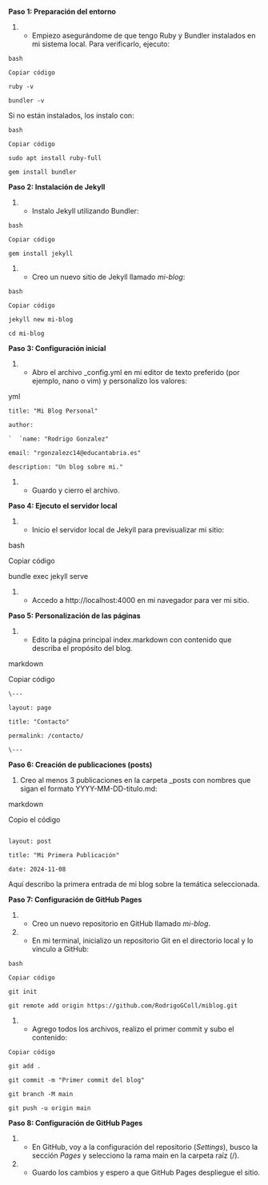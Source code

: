 **Paso 1: Preparación del entorno**

1. - Empiezo asegurándome de que tengo Ruby y Bundler instalados en mi sistema local. Para verificarlo, ejecuto:
```
bash

Copiar código

ruby -v

bundler -v
```
Si no están instalados, los instalo con:
```
bash

Copiar código

sudo apt install ruby-full

gem install bundler
```

**Paso 2: Instalación de Jekyll**

1. - Instalo Jekyll utilizando Bundler:
```
bash

Copiar código

gem install jekyll
```
1. - Creo un nuevo sitio de Jekyll llamado *mi-blog*:
```
bash

Copiar código

jekyll new mi-blog

cd mi-blog
```
**Paso 3: Configuración inicial**

1. - Abro el archivo \_config.yml en mi editor de texto preferido (por ejemplo, nano o vim) y personalizo los valores:

yml
```
title: "Mi Blog Personal"

author: 

`  `name: "Rodrigo Gonzalez"

email: "rgonzalezc14@educantabria.es"

description: "Un blog sobre mi."
```
1. - Guardo y cierro el archivo.

**Paso 4: Ejecuto el servidor local**

1. - Inicio el servidor local de Jekyll para previsualizar mi sitio:

bash

Copiar código

bundle exec jekyll serve

1. - Accedo a http://localhost:4000 en mi navegador para ver mi sitio.

**Paso 5: Personalización de las páginas**

1. - Edito la página principal index.markdown con contenido que describa el propósito del blog.

markdown

Copiar código
```
\---

layout: page

title: "Contacto"

permalink: /contacto/

\---
```

**Paso 6: Creación de publicaciones (posts)**

1. Creo al menos 3 publicaciones en la carpeta \_posts con nombres que sigan el formato YYYY-MM-DD-titulo.md:

markdown

Copio el código

```

layout: post

title: "Mi Primera Publicación"

date: 2024-11-08

```

Aquí describo la primera entrada de mi blog sobre la temática seleccionada.

**Paso 7: Configuración de GitHub Pages**

1. - Creo un nuevo repositorio en GitHub llamado *mi-blog*.
2. - En mi terminal, inicializo un repositorio Git en el directorio local y lo vinculo a GitHub:
```
bash

Copiar código

git init

git remote add origin https://github.com/RodrigoGColl/miblog.git
```

1. - Agrego todos los archivos, realizo el primer commit y subo el contenido:

```
Copiar código

git add .

git commit -m "Primer commit del blog"

git branch -M main

git push -u origin main

```

**Paso 8: Configuración de GitHub Pages**

1. - En GitHub, voy a la configuración del repositorio (*Settings*), busco la sección *Pages* y selecciono la rama main en la carpeta raíz (/).
1. - Guardo los cambios y espero a que GitHub Pages despliegue el sitio.